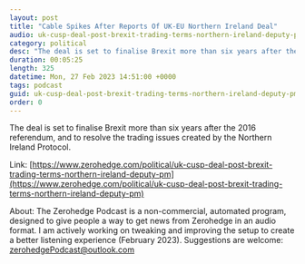 ```yaml
---
layout: post
title: "Cable Spikes After Reports Of UK-EU Northern Ireland Deal"
audio: uk-cusp-deal-post-brexit-trading-terms-northern-ireland-deputy-pm-1
category: political
desc: "The deal is set to finalise Brexit more than six years after the 2016 referendum, and to resolve the trading issues created by the Northern Ireland Protocol."
duration: 00:05:25
length: 325
datetime: Mon, 27 Feb 2023 14:51:00 +0000
tags: podcast
guid: uk-cusp-deal-post-brexit-trading-terms-northern-ireland-deputy-pm-0
order: 0
---
```

The deal is set to finalise Brexit more than six years after the 2016 referendum, and to resolve the trading issues created by the Northern Ireland Protocol.

Link: [https://www.zerohedge.com/political/uk-cusp-deal-post-brexit-trading-terms-northern-ireland-deputy-pm](https://www.zerohedge.com/political/uk-cusp-deal-post-brexit-trading-terms-northern-ireland-deputy-pm)

About: The Zerohedge Podcast is a non-commercial, automated program, designed to give people a way to get news from Zerohedge in an audio format.  I am actively working on tweaking and improving the setup to create a better listening experience (February 2023).  Suggestions are welcome: [zerohedgePodcast@outlook.com](mailto:zerohedgePodcast@outlook.com)